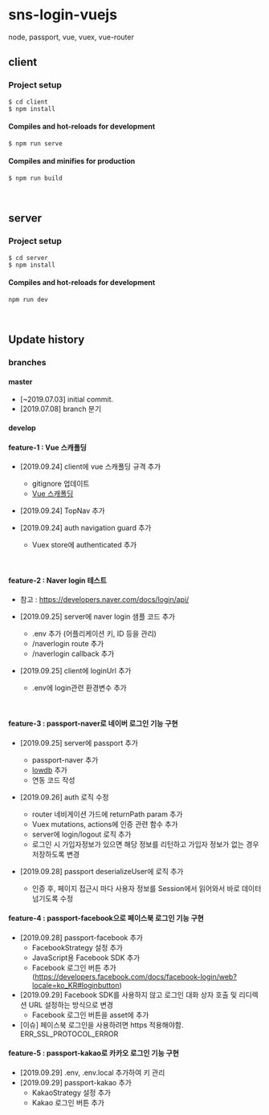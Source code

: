 # sns-login-vuejs
node, passport, vue, vuex, vue-router

## client
### Project setup
```
$ cd client
$ npm install
```

#### Compiles and hot-reloads for development
```
$ npm run serve
```

#### Compiles and minifies for production
```
$ npm run build
```

<br>

## server
### Project setup
```
$ cd server
$ npm install
```

#### Compiles and hot-reloads for development
```
npm run dev
```

<br>

## Update history
### branches
#### master  
- [~2019.07.03] initial commit.  
- [2019.07.08] branch 분기 
     

#### develop   


    
#### feature-1  : Vue 스캐폴딩
- [2019.09.24] client에 vue 스캐폴딩 규격 추가
    - gitignore 업데이트
    - [Vue 스캐폴딩](https://github.com/KimHyeshin/vue-code-scaffolding)
    
- [2019.09.24] TopNav 추가
- [2019.09.24] auth navigation guard 추가
    - Vuex store에 authenticated 추가

<br>          
        
#### feature-2  : Naver login 테스트 
- 참고 : https://developers.naver.com/docs/login/api/

- [2019.09.25] server에 naver login 샘플 코드 추가
    - .env 추가 (어플리케이션 키, ID 등을 관리)
    - /naverlogin route 추가
    - /naverlogin callback 추가
    
- [2019.09.25] client에 loginUrl 추가
    - .env에 login관련 환경변수 추가

<br>  
   
#### feature-3  : passport-naver로 네이버 로그인 기능 구현       
- [2019.09.25] server에 passport 추가
    - passport-naver 추가 
    - [lowdb](https://github.com/typicode/lowdb) 추가
    - 연동 코드 작성
    
- [2019.09.26] auth 로직 수정
    - router 네비게이션 가드에 returnPath param 추가
    - Vuex mutations, actions에 인증 관련 함수 추가 
    - server에 login/logout 로직 추가
    - 로그인 시 가입자정보가 있으면 해당 정보를 리턴하고 가입자 정보가 없는 경우 저장하도록 변경

- [2019.09.28] passport deserializeUser에 로직 추가
    - 인증 후, 페이지 접근시 마다 사용자 정보를 Session에서 읽어와서 바로 데이터 넘기도록 수정
         
#### feature-4 : passport-facebook으로 페이스북 로그인 기능 구현
- [2019.09.28] passport-facebook 추가
    - FacebookStrategy 설정 추가
    - JavaScript용 Facebook SDK 추가
    - Facebook 로그인 버튼 추가 (https://developers.facebook.com/docs/facebook-login/web?locale=ko_KR#loginbutton)    
- [2019.09.29] Facebook SDK를 사용하지 않고 로그인 대화 상자 호출 및 리디렉션 URL 설정하는 방식으로 변경
    - Facebook 로그인 버튼을 asset에 추가
- [이슈] 페이스북 로그인을 사용하려면 https 적용해야함. ERR_SSL_PROTOCOL_ERROR    
            
#### feature-5 : passport-kakao로 카카오 로그인 기능 구현
- [2019.09.29] .env, .env.local 추가하여 키 관리
- [2019.09.29] passport-kakao 추가
    - KakaoStrategy 설정 추가
    - Kakao 로그인 버튼 추가

